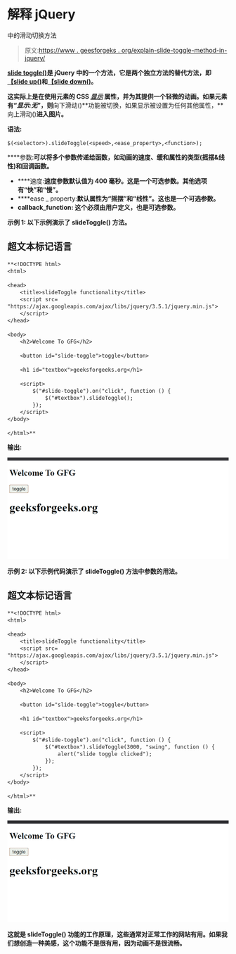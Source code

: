 # 解释 jQuery

中的滑动切换方法

> 原文:[https://www . geesforgeks . org/explain-slide-toggle-method-in-jquery/](https://www.geeksforgeeks.org/explain-slide-toggle-method-in-jquery/)

[**slide toggle()**](https://www.geeksforgeeks.org/jquery-slidetoggle-method/)**是 jQuery 中的一个方法，它是两个独立方法的替代方法，即[**【slide up()**](https://www.geeksforgeeks.org/jquery-slideup-with-examples/)和[**【slide down()**](https://www.geeksforgeeks.org/jquery-slidedown-method/)。**

**这实际上是在使用元素的 CSS [*显示*](https://www.geeksforgeeks.org/css-display-property/) 属性，并为其提供一个轻微的动画。如果元素有“*显示:无*”，则**向下滑动()**功能被切换，如果显示被设置为任何其他属性，**向上滑动()**进入图片。**

****语法:****

```
$(<selector>).slideToggle(<speed>,<ease_property>,<function>);
```

****参数:**可以将多个参数传递给函数，如动画的速度、缓和属性的类型(摇摆&线性)和回调函数。**

*   ****速度:**速度参数默认值为 400 毫秒。这是一个可选参数。其他选项有“快”和“慢”。**
*   ****ease _ property:****默认属性为“摇摆”和“线性”。这也是一个可选参数。****
*   ******callback_function:** 这个必须由用户定义，也是可选参数。****

******示例 1:** 以下示例演示了 **slideToggle()** 方法。****

## ****超文本标记语言****

```
**<!DOCTYPE html>
<html>

<head>
    <title>slideToggle functionality</title>
    <script src=
"https://ajax.googleapis.com/ajax/libs/jquery/3.5.1/jquery.min.js">
    </script>
</head>

<body>
    <h2>Welcome To GFG</h2>

    <button id="slide-toggle">toggle</button>

    <h1 id="textbox">geeksforgeeks.org</h1>

    <script>
        $("#slide-toggle").on("click", function () {
            $("#textbox").slideToggle();
        });
    </script>
</body>

</html>**
```

******输出:******

****![](img/04ef9ca4f5037afff32279dbcec92574.png)****

******示例 2:** 以下示例代码演示了 **slideToggle()** 方法中参数的用法。****

## ****超文本标记语言****

```
**<!DOCTYPE html>
<html>

<head>
    <title>slideToggle functionality</title>
    <script src=
"https://ajax.googleapis.com/ajax/libs/jquery/3.5.1/jquery.min.js">
    </script>
</head>

<body>
    <h2>Welcome To GFG</h2>

    <button id="slide-toggle">toggle</button>

    <h1 id="textbox">geeksforgeeks.org</h1>

    <script>
        $("#slide-toggle").on("click", function () {
            $("#textbox").slideToggle(3000, "swing", function () {
                alert("slide toggle clicked");
            });
        });
    </script>
</body>

</html>**
```

******输出:******

****![](img/11978b9516b31f9f10a311715d22c654.png)****

****这就是 **slideToggle()** 功能的工作原理，这些通常对正常工作的网站有用。如果我们想创造一种美感，这个功能不是很有用，因为动画不是很流畅。****